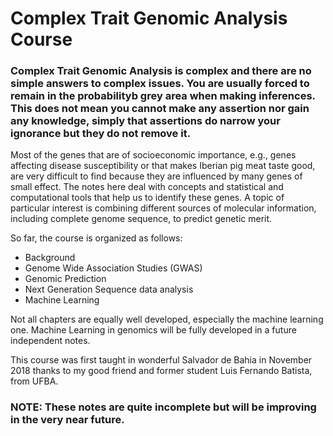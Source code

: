 # Complex Trait Genomic Analysis Course

### Complex Trait Genomic Analysis is complex and there are no simple answers to complex issues. You are usually forced to remain in the probabilityb grey area when making inferences. This does not mean you cannot make any assertion nor gain any knowledge, simply that assertions do narrow your ignorance but they do not remove it.

Most of the genes that are of socioeconomic importance, e.g., genes affecting disease susceptibility or that makes Iberian pig meat taste good, are very difficult to find because they are influenced by many genes of small effect. The notes here deal with concepts and statistical and computational tools that help us to identify these genes. A topic of particular interest is combining different sources of molecular information, including complete genome sequence, to predict genetic merit.

So far, the course is organized as follows:

- Background
- Genome Wide Association Studies (GWAS)
- Genomic Prediction
- Next Generation Sequence data analysis
- Machine Learning

Not all chapters are equally well developed, especially the machine learning one. Machine Learning in genomics will be fully developed in a future independent notes.

This course was first taught in wonderful Salvador de Bahia in November 2018 thanks to my good friend and former student Luis Fernando Batista, from UFBA.

### NOTE: These notes are quite incomplete but will be improving in the very near future.

